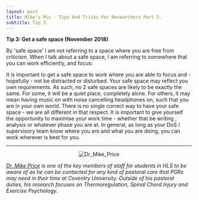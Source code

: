 ```yaml
---
layout: post
title: Mike's Mic - Tips And Tricks For Researchers Part 2.
subtitle: Tip 3.
---
```


**Tip 3: Get a safe space (November 2018)**

By 'safe space' I am not referring to a space where you are free from criticism. When I talk about a safe space, I am referring to somewhere that you can work efficiently, and focus:

It is important to get a safe space to work where you are able to focus and  - hopefully - not be distracted or disturbed. Your safe space may reflect you own requirements. As such, no 2 safe spaces are likely to be exactly the same. For some, it will be a quiet place, completely alone. For others, it may mean having music on with noise cancelling headphones on, such that you are in your own world. There is no single correct way to have your safe space - we are all different in that respect. It is important to give yourself the opportunity to maximise your work time - whether that be writing , analysis or whatever phase you are at. In general, as long as your DoS / supervisory team know where you are and what you are doing, you can work wherever is best for you.

___
<center>
  <img src = "https://pureportal.coventry.ac.uk/files-asset/47628/photo.jpeg" alt="Dr_Mike_Price"/>
</center>


*[Dr. Mike Price](https://pureportal.coventry.ac.uk/en/persons/mike-price) is one of the key members of staff for students in HLS to be aware of as he can be contacted for any kind of pastoral care that PGRs may need in their time at Coventry University. Outside of his pastoral duties, his research focuses on Thermoregulation, Spinal Chord Injury and Exercise Psychology.*
